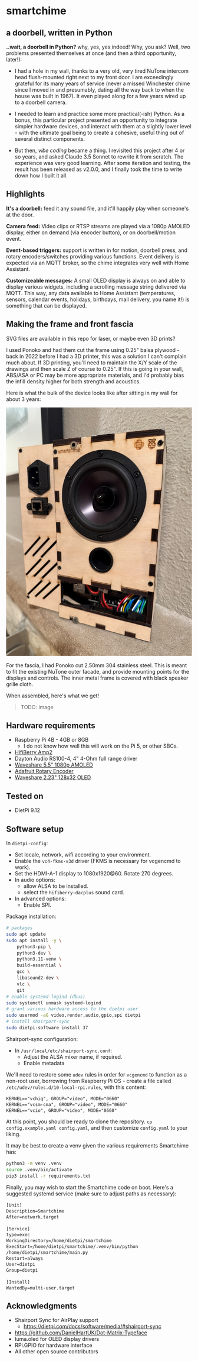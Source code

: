# smartchime
## a doorbell, written in Python

**..wait, a doorbell in Python?**
why, yes, yes indeed! Why, you ask? Well, two problems presented themselves at once (and then a third opportunity, later!):

- I had a hole in my wall, thanks to a very old, very tired NuTone intercom head flush-mounted right next to my front door. I am exceedingly grateful for its many years of service (never a missed Winchester chime since I moved in and presumably, dating all the way back to when the house was built in 1967). It even played along for a few years wired up to a doorbell camera. 

- I needed to learn and practice some more practical(-ish) Python. As a bonus, this particular project presented an opportunity to integrate simpler hardware devices, and interact with them at a slightly lower level - with the ultimate goal being to create a cohesive, useful thing out of several distinct components.

- But then, _vibe coding_ became a thing. I revisited this project after 4 or so years, and asked Claude 3.5 Sonnet to rewrite it from scratch. The experience was very good learning. After some iteration and testing, the result has been released as v2.0.0, and I finally took the time to write down how I built it all.

## Highlights

**It's a doorbell:** feed it any sound file, and it'll happily play when someone's at the door. 

**Camera feed:** Video clips or RTSP streams are played via a 1080p AMOLED display, either on demand (via encoder button), or on doorbell/motion event.

**Event-based triggers:** support is written in for motion, doorbell press, and rotary encoders/switches providing various functions. Event delivery is expected via an MQTT broker, so the chime integrates very well with Home Assistant.

**Customizeable messages:** A small OLED display is always on and able to display various widgets, including a scrolling message string delivered via MQTT. This way, any data available to Home Assistant (temperatures, sensors, calendar events, holidays, birthdays, mail delivery, you name it!) is something that can be displayed.

## Making the frame and front fascia
SVG files are available in this repo for laser, or maybe even 3D prints?

I used Ponoko and had them cut the frame using 0.25" balsa plywood - back in 2022 before I had a 3D printer, this was a solution I can't complain much about. If 3D printing, you'll need to maintain the X/Y scale of the drawings and then scale Z of course to 0.25". If this is going in your wall, ABS/ASA or PC may be more appropriate materials, and I'd probably bias the infill density higher for both strength and acoustics.

Here is what the bulk of the device looks like after sitting in my wall for about 3 years:

![Smartchime without front fascia.](images/smartchime_internals.jpg)

For the fascia, I had Ponoko cut 2.50mm 304 stainless steel. This is meant to fit the existing NuTone outer facade, and provide mounting points for the displays and controls. The inner metal frame is covered with black speaker grille cloth. 

When assembled, here's what we get!

> TODO: image

## Hardware requirements
- Raspberry Pi 4B - 4GB or 8GB
  - I do not know how well this will work on the Pi 5, or other SBCs.
- [HifiBerry Amp2](https://www.hifiberry.com/shop/boards/amp2/)
- Dayton Audio RS100-4, 4" 4-Ohm full range driver
- [Waveshare 5.5" 1080p AMOLED](https://www.waveshare.com/wiki/5.5inch_HDMI_AMOLED)
- [Adafruit Rotary Encoder](https://www.adafruit.com/product/377)
- [Waveshare 2.23" 128x32 OLED](https://www.waveshare.com/wiki/2.23inch_OLED_HAT)

## Tested on
- DietPi 9.12

## Software setup
In `dietpi-config`:
- Set locale, network, wifi according to your environment.
- Enable the `vc4-fkms-v3d` driver (FKMS is necessary for vcgencmd to work).
- Set the HDMI-A-1 display to 1080x1920@60. Rotate 270 degrees.
- In audio options:
  - allow ALSA to be installed.
  - select the `hifiberry-dacplus` sound card.
- In advanced options:
  - Enable SPI.

Package installation:
```bash
# packages
sudo apt update
sudo apt install -y \
    python3-pip \
    python3-dev \
    python3.11-venv \
    build-essential \
    gcc \
    libasound2-dev \
    vlc \
    git 
# enable systemd-logind (dbus)
sudo systemctl unmask systemd-logind
# grant various hardware access to the dietpi user
sudo usermod -aG video,render,audio,gpio,spi dietpi
# install shairport-sync
sudo dietpi-software install 37
```
Shairport-sync configuration:
- In `/usr/local/etc/shairport-sync.conf`:
  - Adjust the ALSA mixer name, if required.
  - Enable metadata

We'll need to restore some `udev` rules in order for `vcgencmd` to function as a non-root user, borrowing from Raspberry Pi OS - create a file called `/etc/udev/rules.d/10-local-rpi.rules`, with this content:

```
KERNEL=="vchiq", GROUP="video", MODE="0660"
KERNEL=="vcsm-cma", GROUP="video", MODE="0660"
KERNEL=="vcio", GROUP="video", MODE="0660"
```

At this point, you should be ready to clone the repository.
`cp config.example.yaml config.yaml`, and then customize `config.yaml` to your liking.

It may be best to create a venv given the various requirements Smartchime has:

```bash
python3 -m venv .venv
source .venv/bin/activate
pip3 install -r requirements.txt
```

Finally, you may wish to start the Smartchime code on boot. Here's a suggested systemd service (make sure to adjust paths as necessary):

```
[Unit]
Description=Smartchime
After=network.target

[Service]
type=exec
WorkingDirectory=/home/dietpi/smartchime
ExecStart=/home/dietpi/smartchime/.venv/bin/python /home/dietpi/smartchime/main.py
Restart=always
User=dietpi
Group=dietpi

[Install]
WantedBy=multi-user.target
```

## Acknowledgments

- Shairport Sync for AirPlay support
  - https://dietpi.com/docs/software/media/#shairport-sync
- https://github.com/DanielHartUK/Dot-Matrix-Typeface
- luma.oled for OLED display drivers
- RPi.GPIO for hardware interface
- All other open source contributors